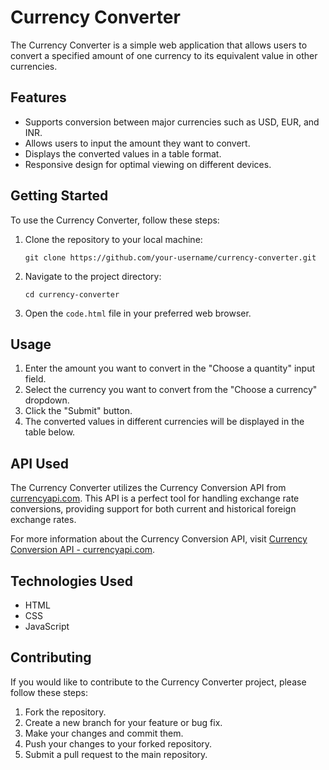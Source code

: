 # Currency Converter

The Currency Converter is a simple web application that allows users to convert a specified amount of one currency to its equivalent value in other currencies.

## Features

- Supports conversion between major currencies such as USD, EUR, and INR.
- Allows users to input the amount they want to convert.
- Displays the converted values in a table format.
- Responsive design for optimal viewing on different devices.

## Getting Started

To use the Currency Converter, follow these steps:

1. Clone the repository to your local machine:

   ```
   git clone https://github.com/your-username/currency-converter.git
   ```

2. Navigate to the project directory:

   ```
   cd currency-converter
   ```

3. Open the `code.html` file in your preferred web browser.

## Usage

1. Enter the amount you want to convert in the "Choose a quantity" input field.
2. Select the currency you want to convert from the "Choose a currency" dropdown.
3. Click the "Submit" button.
4. The converted values in different currencies will be displayed in the table below.

## API Used

The Currency Converter utilizes the Currency Conversion API from [currencyapi.com](https://currencyapi.com). This API is a perfect tool for handling exchange rate conversions, providing support for both current and historical foreign exchange rates.

For more information about the Currency Conversion API, visit [Currency Conversion API - currencyapi.com](https://currencyapi.com).

## Technologies Used

- HTML
- CSS
- JavaScript

## Contributing

If you would like to contribute to the Currency Converter project, please follow these steps:

1. Fork the repository.
2. Create a new branch for your feature or bug fix.
3. Make your changes and commit them.
4. Push your changes to your forked repository.
5. Submit a pull request to the main repository.
